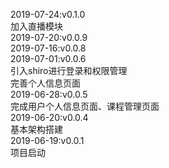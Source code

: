 2019-07-24:v0.1.0      
加入直播模块                 
2019-07-20:v0.0.9         
2019-07-16:v0.0.8     
2019-07-01:v0.0.6      
引入shiro进行登录和权限管理       
完善个人信息页面          
2019-06-28:v0.0.5       
完成用户个人信息页面、课程管理页面         
2019-06-20:v0.0.4       
基本架构搭建            
2019-06-19:v0.0.1      
项目启动          
